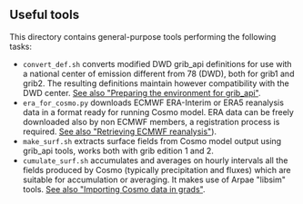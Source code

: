 ## Useful tools

This directory contains general-purpose tools performing the following
tasks:

 * `convert_def.sh` converts modified DWD grib_api definitions for use
   with a national center of emission different from 78 (DWD), both
   for grib1 and grib2. The resulting definitions maintain however
   compatibility with the DWD center. [See also "Preparing the
   environment for grib_api"](../doc/preparing_for_grib_api.md).
 * `era_for_cosmo.py` downloads ECMWF ERA-Interim or ERA5 reanalysis
   data in a format ready for running Cosmo model. ERA data can be
   freely downloaded also by non ECMWF members, a registration process
   is required. [See also "Retrieving ECMWF
   reanalysis"](../doc/retrieving_ecmwf_reanalysis.md)).
 * `make_surf.sh` extracts surface fields from Cosmo model output
   using grib_api tools, works both with grib edition 1 and 2.
 * `cumulate_surf.sh` accumulates and averages on hourly intervals all
   the fields produced by Cosmo (typically precipitation and fluxes)
   which are suitable for accumulation or averaging. It makes use of
   Arpae "libsim" tools. [See also "Importing Cosmo data in
   grads"](../doc/cosmo_in_grads.md#postprocessing-data-for-improving-grads-experience).
   
